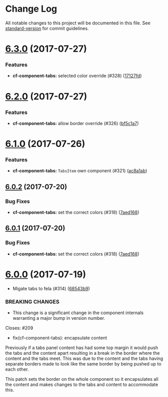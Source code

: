 # Change Log

All notable changes to this project will be documented in this file.
See [standard-version](https://github.com/conventional-changelog/standard-version) for commit guidelines.

<a name="6.3.0"></a>
# [6.3.0](https://github.com/koddsson/cf-ui/compare/cf-component-tabs@6.2.0...cf-component-tabs@6.3.0) (2017-07-27)


### Features

* **cf-component-tabs:** selected color override (#328) ([17127fd](https://github.com/koddsson/cf-ui/commit/17127fd))




<a name="6.2.0"></a>
# [6.2.0](https://github.com/koddsson/cf-ui/compare/cf-component-tabs@6.1.0...cf-component-tabs@6.2.0) (2017-07-27)


### Features

* **cf-component-tabs:** allow border override (#326) ([bf5c1a7](https://github.com/koddsson/cf-ui/commit/bf5c1a7))




<a name="6.1.0"></a>
# [6.1.0](https://github.com/koddsson/cf-ui/compare/cf-component-tabs@6.0.2...cf-component-tabs@6.1.0) (2017-07-26)


### Features

* **cf-component-tabs:** `TabsItem` own component (#321) ([ac8a1ab](https://github.com/koddsson/cf-ui/commit/ac8a1ab))




<a name="6.0.2"></a>
## [6.0.2](https://github.com/koddsson/cf-ui/compare/cf-component-tabs@6.0.0...cf-component-tabs@6.0.2) (2017-07-20)


### Bug Fixes

* **cf-component-tabs:** set the correct colors (#318) ([7aed168](https://github.com/koddsson/cf-ui/commit/7aed168))




<a name="6.0.1"></a>
## [6.0.1](https://github.com/koddsson/cf-ui/compare/cf-component-tabs@6.0.0...cf-component-tabs@6.0.1) (2017-07-20)


### Bug Fixes

* **cf-component-tabs:** set the correct colors (#318) ([7aed168](https://github.com/koddsson/cf-ui/commit/7aed168))




<a name="6.0.0"></a>
# [6.0.0](https://github.com/koddsson/cf-ui/compare/cf-component-tabs@5.3.0...cf-component-tabs@6.0.0) (2017-07-19)


* Migate tabs to fela (#314) ([68543b9](https://github.com/koddsson/cf-ui/commit/68543b9))


### BREAKING CHANGES

* This change is a significant change in the component
internals warranting a major bump in version number.

Closes: #209

* fix(cf-component-tabs): encapsulate content

Previously if a tabs panel content has had some top margin it would push
the tabs and the content apart resulting in a break in the border where
the content and the tabs meet. This was due to the content and the tabs
having separate borders made to look like the same border by being
pushed up to each other.

This patch sets the border on the whole component so it encapsulates all
the content and makes changes to the tabs and content to accommodate
this.
